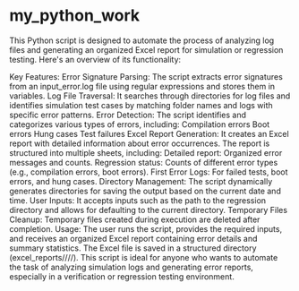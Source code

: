 # my_python_work
This Python script is designed to automate the process of analyzing log files and generating an organized Excel report for simulation or regression testing. Here's an overview of its functionality:

Key Features:
Error Signature Parsing: The script extracts error signatures from an input_error.log file using regular expressions and stores them in variables.
Log File Traversal: It searches through directories for log files and identifies simulation test cases by matching folder names and logs with specific error patterns.
Error Detection: The script identifies and categorizes various types of errors, including:
Compilation errors
Boot errors
Hung cases
Test failures
Excel Report Generation: It creates an Excel report with detailed information about error occurrences. The report is structured into multiple sheets, including:
Detailed report: Organized error messages and counts.
Regression status: Counts of different error types (e.g., compilation errors, boot errors).
First Error Logs: For failed tests, boot errors, and hung cases.
Directory Management: The script dynamically generates directories for saving the output based on the current date and time.
User Inputs: It accepts inputs such as the path to the regression directory and allows for defaulting to the current directory.
Temporary Files Cleanup: Temporary files created during execution are deleted after completion.
Usage:
The user runs the script, provides the required inputs, and receives an organized Excel report containing error details and summary statistics.
The Excel file is saved in a structured directory (excel_reports/<Year>/<Month>/<Day>/).
This script is ideal for anyone who wants to automate the task of analyzing simulation logs and generating error reports, especially in a verification or regression testing environment.
